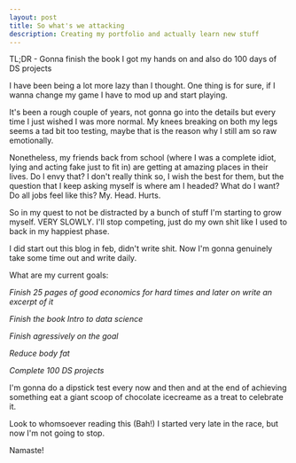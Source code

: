 ```yaml
---
layout: post
title: So what's we attacking
description: Creating my portfolio and actually learn new stuff
---
```


TL;DR - Gonna finish the book I got my hands on and also do 100 days of DS projects

I have been being a lot more lazy than I thought. One thing is for sure, if I wanna change my game I have to mod up and start playing.

It's been a rough couple of years, not gonna go into the details but every time I just wished I was more normal. My knees breaking on both my legs seems a tad bit too testing, maybe that is the reason why I still am so raw emotionally.

Nonetheless, my friends back from school (where I was a complete idiot, lying and acting fake just to fit in) are getting at amazing places in their lives. Do I envy that? I don't really think so, I wish the best for them, but the question that I keep asking myself is where am I headed? What do I want? Do all jobs feel like this? My. Head. Hurts.

So in my quest to not be distracted by a bunch of stuff I'm starting to grow myself. VERY SLOWLY. I'll stop competing, just do my own shit like I used to back in my happiest phase. 


I did start out this blog in feb, didn't write shit. Now I'm gonna genuinely take some time out and write daily. 


What are my current goals:

*Finish 25 pages of good economics for hard times and later on write an excerpt of it*

*Finish the book Intro to data science*

*Finish agressively on the goal*

*Reduce body fat*

*Complete 100 DS projects*


I'm gonna do a dipstick test every now and then and at the end of achieving something eat a giant scoop of chocolate icecreame as a treat to celebrate it.


Look to whomsoever reading this (Bah!) I started very late in the race, but now I'm not going to stop.



Namaste!
